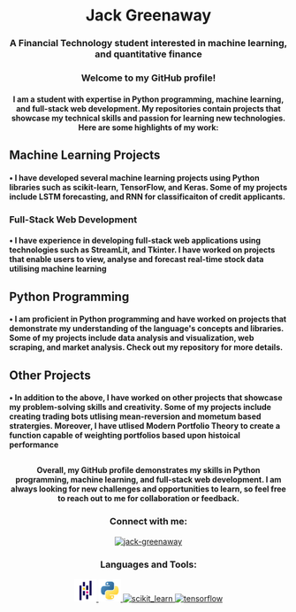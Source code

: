 <h1 align="center">Jack Greenaway</h1>
<h3 align="center">A Financial Technology student interested in machine learning, and quantitative finance</h3>
<h3 align="center">Welcome to my GitHub profile!</h3>
  
<h4 align="center">I am a student with expertise in Python programming, machine learning, and full-stack web development. My repositories contain projects that showcase my technical skills and passion for learning new technologies. Here are some highlights of my work:</h4>

<h2 align="left">Machine Learning Projects</h2>
<h4 align="left">• I have developed several machine learning projects using Python libraries such as scikit-learn, TensorFlow, and Keras. Some of my projects include LSTM forecasting, and RNN for classificaiton of credit applicants.</h4>

<h3 align="left">Full-Stack Web Development</h3>
<h4 align="left">• I have experience in developing full-stack web applications using technologies such as StreamLit, and Tkinter. I have worked on projects that enable users to view, analyse and forecast real-time stock data utilising machine learning</h4>

<h2 align="left">Python Programming</h2>
<h4 align="left">• I am proficient in Python programming and have worked on projects that demonstrate my understanding of the language's concepts and libraries. Some of my projects include data analysis and visualization, web scraping, and market analysis. Check out my repository for more details.</h4>

<h2 align="left">Other Projects</h2>
<h4 align="left">• In addition to the above, I have worked on other projects that showcase my problem-solving skills and creativity. Some of my projects include creating trading bots utlising mean-reversion and mometum based stratergies. Moreover, I have utlised Modern Portfolio Theory to create a function capable of weighting portfolios based upon histoical performance</h4>

<h2></h2>

<h4 align="center">Overall, my GitHub profile demonstrates my skills in Python programming, machine learning, and full-stack web development. I am always looking for new challenges and opportunities to learn, so feel free to reach out to me for collaboration or feedback.</h4>

<h3 align="center">Connect with me:</h3>
<p align="center">
<a href="https://linkedin.com/in/jack-greenaway" target="blank"><img align="center" src="https://raw.githubusercontent.com/rahuldkjain/github-profile-readme-generator/master/src/images/icons/Social/linked-in-alt.svg" alt="jack-greenaway" height="30" width="40" /></a>
</p>

<h3 align="center">Languages and Tools:</h3>
<p align="center"> <a href="https://pandas.pydata.org/" target="_blank" rel="noreferrer"> <img src="https://raw.githubusercontent.com/devicons/devicon/2ae2a900d2f041da66e950e4d48052658d850630/icons/pandas/pandas-original.svg" alt="pandas" width="40" height="40"/> </a> <a href="https://www.python.org" target="_blank" rel="noreferrer"> <img src="https://raw.githubusercontent.com/devicons/devicon/master/icons/python/python-original.svg" alt="python" width="40" height="40"/> </a> <a href="https://scikit-learn.org/" target="_blank" rel="noreferrer"> <img src="https://upload.wikimedia.org/wikipedia/commons/0/05/Scikit_learn_logo_small.svg" alt="scikit_learn" width="40" height="40"/> </a> <a href="https://www.tensorflow.org" target="_blank" rel="noreferrer"> <img src="https://www.vectorlogo.zone/logos/tensorflow/tensorflow-icon.svg" alt="tensorflow" width="40" height="40"/> </a> </p>
